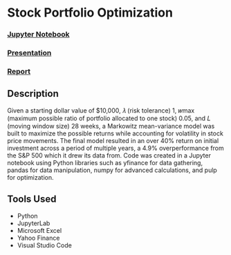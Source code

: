 # Stock Portfolio Optimization

### [Jupyter Notebook](https://github.com/medhanshsankaran/Stock-Portfolio-Optimization/blob/main/VolatileCode.ipynb)

### [Presentation](https://github.com/medhanshsankaran/Stock-Portfolio-Optimization/blob/main/Portfolio_Optimization_Powerpoint.pptx)

### [Report](https://github.com/medhanshsankaran/Stock-Portfolio-Optimization/blob/main/Portfolio_Optimization_Report.pdf)

## Description

Given a starting dollar value of $10,000, 𝜆 (risk tolerance) 1, 𝑤max (maximum possible ratio of portfolio allocated to one stock) 0.05, and 𝐿 (moving window size) 28 weeks, a Markowitz mean-variance model was built to maximize the possible returns while accounting for volatility in stock price movements. The final model resulted in an over 40% return on initial investment across a period of multiple years, a 4.9% overperformance from the S&P 500 which it drew its data from. Code was created in a Jupyter notebook using Python libraries such as yfinance for data gathering, pandas for data manipulation, numpy for advanced calculations, and pulp for optimization.

## Tools Used

* Python
* JupyterLab
* Microsoft Excel
* Yahoo Finance
* Visual Studio Code

